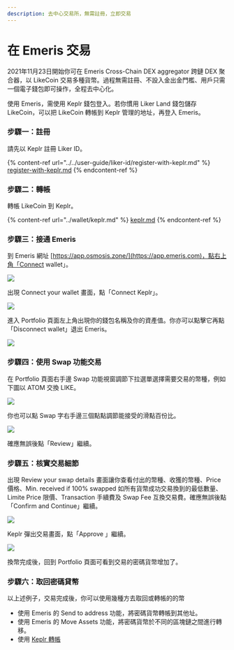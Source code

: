 ```yaml
---
description: 去中心交易所，無需註冊，立即交易
---
```


# 在 Emeris 交易

2021年11月23日開始你可在 Emeris Cross-Chain DEX aggregator 跨鏈 DEX 聚合器，以 LikeCoin 交易多種貨幣。過程無需註冊、不設入金出金門檻、用戶只需一個電子錢包即可操作，全程去中心化。

使用 Emeris，需使用 Keplr 錢包登入。若你慣用 Liker Land 錢包儲存 LikeCoin，可以把 LikeCoin 轉帳到 Keplr 管理的地址，再登入 Emeris。

### 步驟一：註冊

請先以 Keplr 註冊 Liker ID。

{% content-ref url="../../user-guide/liker-id/register-with-keplr.md" %}
[register-with-keplr.md](../../user-guide/liker-id/register-with-keplr.md)
{% endcontent-ref %}

### 步驟二：轉帳

轉帳 LikeCoin 到 Keplr。

{% content-ref url="../wallet/keplr.md" %}
[keplr.md](../wallet/keplr.md)
{% endcontent-ref %}

### 步驟三：接通 Emeris

到 Emeris 網址 [https://app.osmosis.zone/](https://app.emeris.com)，點右上角「Connect wallet」。

![](<../../.gitbook/assets/Emeris Swap 01.png>)

出現 Connect your wallet 畫面，點「Connect Keplr」。

![](<../../.gitbook/assets/Emeris Swap 02.png>)

進入 Portfolio 頁面左上角出現你的錢包名稱及你的資產值。你亦可以點擊它再點「Disconnect wallet」退出 Emeris。

![](<../../.gitbook/assets/Emeris Swap 03.png>)

### 步驟四：使用 Swap 功能交易

在 Portfolio 頁面右手邊 Swap 功能視窗調節下拉選單選擇需要交易的幣種，例如下圖以 ATOM 交換 LIKE。

![](<../../.gitbook/assets/Emeris Swap 04.png>)

你也可以點 Swap 字右手邊三個點點調節能接受的滑點百份比。

![](<../../.gitbook/assets/Emeris Swap 05.png>)

確應無誤後點「Review」繼續。

### 步驟五：核實交易細節

出現 Review your swap details 畫面讓你查看付出的幣種、收獲的幣種、Price 價格、Min. received if 100% swapped 如所有貨幣成功交易換到的最低數量、Limite Price 限價、Transaction 手續費及 Swap Fee 互換交易費。確應無誤後點「Confirm and Continue」繼續。

![](<../../.gitbook/assets/Emeris Swap 06.png>)

Keplr 彈出交易畫面，點「Approve 」繼續。

![](<../../.gitbook/assets/Emeris Swap 07.png>)

換幣完成後，回到 Portfolio 頁面可看到交易的密碼貨幣增加了。

### 步驟六：取回密碼貸幣

以上述例子，交易完成後，你可以使用幾種方去取回或轉帳的的幣

* 使用 Emeris 的 Send to address 功能，將密碼貨幣轉帳到其他址。
* 使用 Emeris 的 Move Assets 功能，將密碼貨幣於不同的區塊鏈之間進行轉移。
* 使用 [Keplr 轉帳](../wallet/keplr.md#cong-keplr-zhuan-zhang-likecoin-dao-qi-ta-qian-bao)
